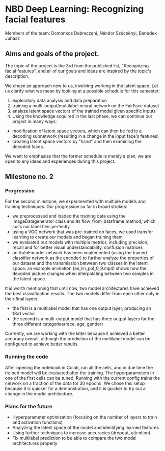 # NBD Deep Learning: Recognizing facial features
Members of the team: Domonkos Debreczeni, Nándor Szécsényi, Benedek Juhász

## Aims and goals of the project.

The topic of the project is the 3rd from the published list, "Recognizing facial features", and all of our goals and ideas are inspired by the topic's description.

We chose an approach new to us, involving working in the latent space. Let us clarify what we mean by looking at a possible schedule for this semester:
1. exploratory data analysis and data preparation
2. training a multi-output/multilabel neural network on the FairFace dataset
3. analyze latent space vectors of the trained model given specific inputs
4. Using the knowledge acquired in the last phase, we can continue our project in many ways:
- modification of latent space vectors, which can then be fed to a decoding subnetwork (resulting in a change in the input face's features)
- creating latent space vectors by "hand" and then examining the decoded faces.

We want to emphasize that the former schedule is merely a plan; we are open to any ideas and experiences during this project.

## Milestone no. 2
### Progression
For the second milestone, we experimented with multiple models and training techniques. Our progression so far in broad strokes:
-	we preprocessed and loaded the training data using the ImageDatagenerator class and its flow_from_dataframe method, which suits our label files perfectly
-	using a VGG network that was pre-trained on faces, we used transfer learning to create our models and began training them
-	we evaluated our models with multiple metrics, including precision, recall and for better visual understandability, confusion matrices
-	an AutoEncoder network has been implemented (using the trained classifier network as the encoder) to further analyze the properties of our dataset and the transmission between two classes in the latent space: an example animation (ae_lin_pol_0_9.mp4) shows how the decoded picture changes when interpolating between two samples in the latent space. 

It is worth mentioning that until now, two model architectures have achieved the best classification results. The two models differ from each other only in their final layers:
-	the first is a multilabel model that has one output layer, producing an 18x1 vector
-	the second is a multi-output model that has three output layers for the three different categories(race, age, gender)

Currently, we are working with the latter because it achieved a better accuracy overall, although the prediction of the multilabel model can be configured to achieve better results.

### Running the code
After opening the notebook in Colab, run all the cells, and in due time the trained model will be evaluated after the training. The hyperparameters in one of the first cells can be tuned. Running with the current config trains the network on a fraction of the data for 30 epochs. We chose this setup because it is quicker for a demonstration, and it is quicker to try out a change in the model architecture.

### Plans for the future
- Hyperparameter optimization (focusing on the number of layers to train and activation functions)
- Analyzing the latent space of the model and identifying learned features
- Using further techniques to increase accuracies (dropout, attention)
- Fix multilabel prediction to be able to compare the two model architectures properly
